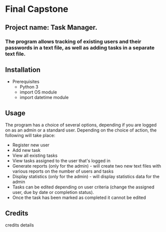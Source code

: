 # Final Capstone

## Project name: Task Manager.

### The program allows tracking of existing users and their passwords in a text file, as well as adding tasks in a separate text file. 


## Installation
* Prerequisites  
  * Python 3
  * import OS module
  * import datetime module

## Usage

The program has a choice of several options, depending if you are logged on as an admin or a standard user.
Depending on the choice of action, the following will take place:
* Register new user
* Add new task 
* View all existing tasks
* View tasks assigned to the user that's logged in 
* Generate reports (only for the admin) - will create two new text files with various reports on the number of users and tasks
* Display statistics (only for the admin) - will display statistics data for the admin
* Tasks can be edited depending on user criteria (change the assigned user, due by date or completion status).  
* Once the task has been marked as completed it cannot be edited

## Credits
credits details
